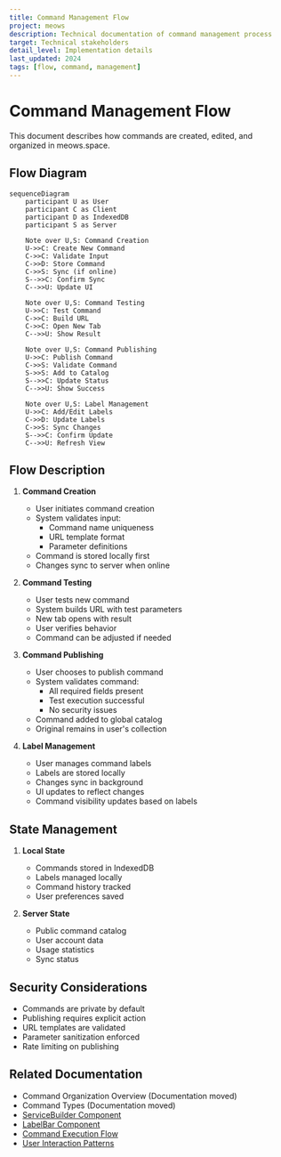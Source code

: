 ```yaml
---
title: Command Management Flow
project: meows
description: Technical documentation of command management process
target: Technical stakeholders
detail_level: Implementation details
last_updated: 2024
tags: [flow, command, management]
---
```


# Command Management Flow

This document describes how commands are created, edited, and organized in meows.space.

## Flow Diagram

```mermaid
sequenceDiagram
    participant U as User
    participant C as Client
    participant D as IndexedDB
    participant S as Server

    Note over U,S: Command Creation
    U->>C: Create New Command
    C->>C: Validate Input
    C->>D: Store Command
    C->>S: Sync (if online)
    S-->>C: Confirm Sync
    C-->>U: Update UI

    Note over U,S: Command Testing
    U->>C: Test Command
    C->>C: Build URL
    C->>C: Open New Tab
    C-->>U: Show Result

    Note over U,S: Command Publishing
    U->>C: Publish Command
    C->>S: Validate Command
    S->>S: Add to Catalog
    S-->>C: Update Status
    C-->>U: Show Success

    Note over U,S: Label Management
    U->>C: Add/Edit Labels
    C->>D: Update Labels
    C->>S: Sync Changes
    S-->>C: Confirm Update
    C-->>U: Refresh View
```

## Flow Description

1. **Command Creation**

   - User initiates command creation
   - System validates input:
     - Command name uniqueness
     - URL template format
     - Parameter definitions
   - Command is stored locally first
   - Changes sync to server when online

2. **Command Testing**

   - User tests new command
   - System builds URL with test parameters
   - New tab opens with result
   - User verifies behavior
   - Command can be adjusted if needed

3. **Command Publishing**

   - User chooses to publish command
   - System validates command:
     - All required fields present
     - Test execution successful
     - No security issues
   - Command added to global catalog
   - Original remains in user's collection

4. **Label Management**
   - User manages command labels
   - Labels are stored locally
   - Changes sync in background
   - UI updates to reflect changes
   - Command visibility updates based on labels

## State Management

1. **Local State**

   - Commands stored in IndexedDB
   - Labels managed locally
   - Command history tracked
   - User preferences saved

2. **Server State**
   - Public command catalog
   - User account data
   - Usage statistics
   - Sync status

## Security Considerations

- Commands are private by default
- Publishing requires explicit action
- URL templates are validated
- Parameter sanitization enforced
- Rate limiting on publishing

## Related Documentation

- Command Organization Overview (Documentation moved)
- Command Types (Documentation moved)
- [ServiceBuilder Component](../components/ServiceBuilder.md)
- [LabelBar Component](../components/LabelBar.md)
- [Command Execution Flow](command-execution.md)
- [User Interaction Patterns](user-interaction.md)
